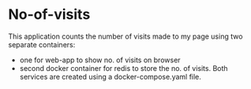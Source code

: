 # No-of-visits
This application counts the number of visits made to my page using two separate containers: 
- one for web-app to show no. of visits on browser
- second docker container for redis to store the no. of visits.
Both services are created using a docker-compose.yaml file.
